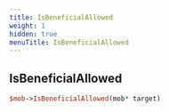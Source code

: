 ```yaml
---
title: IsBeneficialAllowed
weight: 1
hidden: true
menuTitle: IsBeneficialAllowed
---
```

## IsBeneficialAllowed
```perl
$mob->IsBeneficialAllowed(mob* target)
```